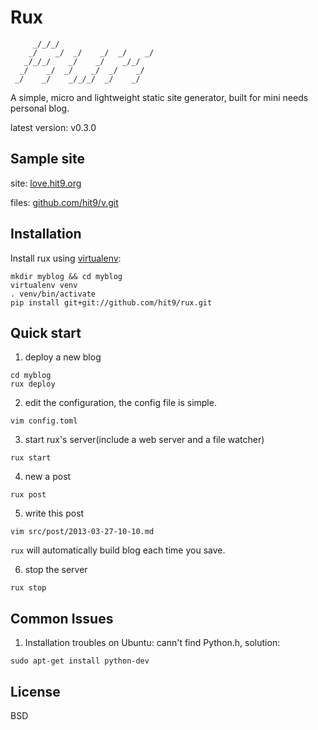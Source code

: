 Rux
===

```
     _/_/_/
    _/    _/  _/    _/  _/    _/
   _/_/_/    _/    _/    _/_/
  _/    _/  _/    _/  _/    _/
 _/    _/    _/_/_/  _/    _/
```


A simple, micro and lightweight static site generator, built for mini needs personal blog.

latest version: v0.3.0

Sample site
-----------

site: [love.hit9.org](http://love.hit9.org)

files: [github.com/hit9/v.git](https://github.com/hit9/v.git)

Installation
------------

Install rux using [virtualenv](http://www.virtualenv.org/):

    mkdir myblog && cd myblog
    virtualenv venv
    . venv/bin/activate
    pip install git+git://github.com/hit9/rux.git

Quick start
-----------

1. deploy a new blog

  ```
  cd myblog
  rux deploy
  ```

2. edit the configuration, the config file is simple.

  ```
  vim config.toml
  ```

3. start rux's server(include a web server and a file watcher)

  ```
  rux start
  ```

4. new a post

  ```
  rux post
  ```

5. write this post

  ```
  vim src/post/2013-03-27-10-10.md
  ```

  `rux` will automatically build blog each time you save.

6. stop the server

  ```
  rux stop
  ```

Common Issues
--------------

1. Installation troubles on Ubuntu: cann't find Python.h, solution:

  ```
  sudo apt-get install python-dev
  ```

License
-------

BSD
